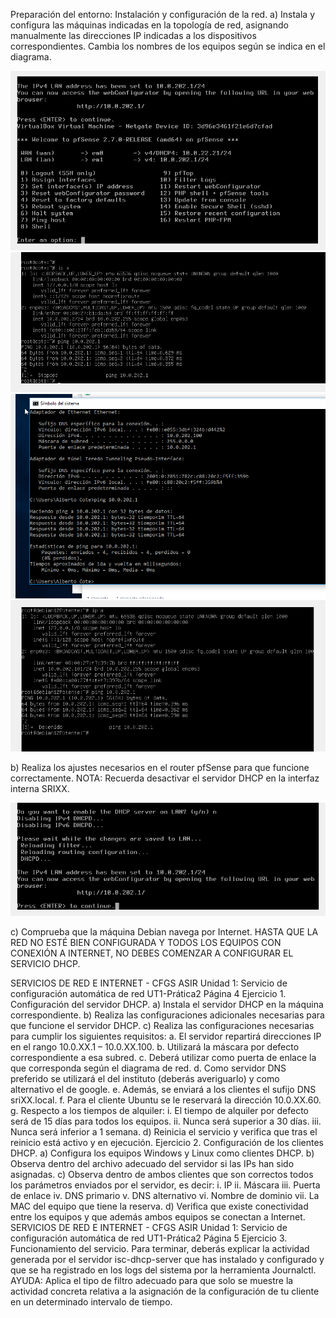 Preparación del entorno: Instalación y configuración de la red. 
a) Instala y configura las máquinas indicadas en la topología de red, asignando manualmente 
las direcciones IP indicadas a los dispositivos correspondientes. Cambia los nombres de los 
equipos según se indica en el diagrama. 

![Imagen PfSense](Tarea2/Captura1.PNG)
![Imagen Debian Server](Tarea2/Captura2.PNG)
![Imagen Windows Cliente](Tarea2/Captura3.PNG)
![Imagen Debian Cliente](Tarea2/Captura4.PNG)

b) Realiza los ajustes necesarios en el router pfSense para que funcione correctamente. NOTA: 
Recuerda desactivar el servidor DHCP en la interfaz interna SRIXX.

![Imagen PfSense sin DHCP](Tarea2/Captura5.PNG)

c) Comprueba que la máquina Debian navega por Internet. 
HASTA QUE LA RED NO ESTÉ BIEN CONFIGURADA Y TODOS LOS EQUIPOS CON 
CONEXIÓN A INTERNET, NO DEBES COMENZAR A CONFIGURAR EL SERVICIO 
DHCP.

SERVICIOS DE RED E INTERNET - CFGS ASIR 
Unidad 1: Servicio de configuración automática de red
UT1-Prática2 Página 4 
Ejercicio 1. Configuración del servidor DHCP. 
a) Instala el servidor DHCP en la máquina correspondiente. 
b) Realiza las configuraciones adicionales necesarias para que funcione el servidor DHCP. 
c) Realiza las configuraciones necesarias para cumplir los siguientes requisitos: 
a. El servidor repartirá direcciones IP en el rango 10.0.XX.1 – 10.0.XX.100. 
b. Utilizará la máscara por defecto correspondiente a esa subred. 
c. Deberá utilizar como puerta de enlace la que corresponda según el 
diagrama de red. 
d. Como servidor DNS preferido se utilizará el del instituto (deberás 
averiguarlo) y como alternativo el de google. 
e. Además, se enviará a los clientes el sufijo DNS sriXX.local. 
f. Para el cliente Ubuntu se le reservará la dirección 10.0.XX.60. 
g. Respecto a los tiempos de alquiler: 
i. El tiempo de alquiler por defecto será de 15 días para todos los 
equipos. 
ii. Nunca será superior a 30 días. 
iii. Nunca será inferior a 1 semana. 
d) Reinicia el servicio y verifica que tras el reinicio está activo y en ejecución. 
Ejercicio 2. Configuración de los clientes DHCP. 
a) Configura los equipos Windows y Linux como clientes DHCP. 
b) Observa dentro del archivo adecuado del servidor si las IPs han sido asignadas. 
c) Observa dentro de ambos clientes que son correctos todos los parámetros enviados por el 
servidor, es decir: 
i. IP 
ii. Máscara 
iii. Puerta de enlace 
iv. DNS primario 
v. DNS alternativo 
vi. Nombre de dominio 
vii. La MAC del equipo que tiene la reserva. 
d) Verifica que existe conectividad entre los equipos y que además ambos equipos se conectan 
a Internet. 
SERVICIOS DE RED E INTERNET - CFGS ASIR 
Unidad 1: Servicio de configuración automática de red
UT1-Prática2 Página 5 
Ejercicio 3. Funcionamiento del servicio. 
Para terminar, deberás explicar la actividad generada por el servidor isc-dhcp-server que has 
instalado y configurado y que se ha registrado en los logs del sistema por la herramienta 
Journalctl. 
AYUDA: Aplica el tipo de filtro adecuado para que solo se muestre la actividad concreta relativa 
a la asignación de la configuración de tu cliente en un determinado intervalo de tiempo. 
